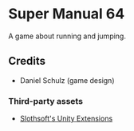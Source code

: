 # Super Manual 64
A game about running and jumping.

## Credits
- Daniel Schulz (game design)

### Third-party assets
- [Slothsoft's Unity Extensions](https://github.com/Faulo/UnityExtensions)

